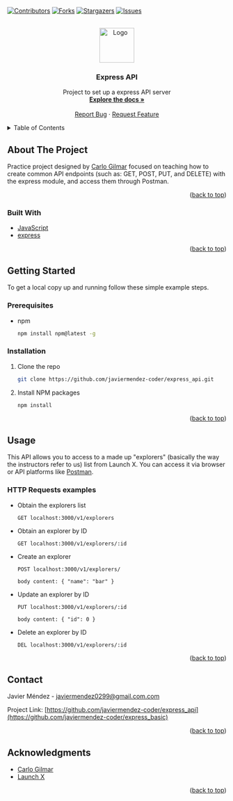 <div id="top"></div>

[![Contributors][contributors-shield]][contributors-url]
[![Forks][forks-shield]][forks-url]
[![Stargazers][stars-shield]][stars-url]
[![Issues][issues-shield]][issues-url]



<!-- PROJECT LOGO -->
<br />
<div align="center">
  <a href="https://github.com/javiermendez-coder/express_api">
    <img src="https://raw.githubusercontent.com/othneildrew/Best-README-Template/master/images/logo.png" alt="Logo" width="80" height="80">
  </a>

<h3 align="center">Express API</h3>

  <p align="center">
    Project to set up a express API server
    <br />
    <a href="https://github.com/javiermendez-coder/express_api"><strong>Explore the docs »</strong></a>
    <br />
    <br />
    <a href="https://github.com/javiermendez-coder/express_api/issues">Report Bug</a>
    ·
    <a href="https://github.com/javiermendez-coder/express_api/issues">Request Feature</a>
  </p>
</div>



<!-- TABLE OF CONTENTS -->
<details>
  <summary>Table of Contents</summary>
  <ol>
    <li>
      <a href="#about-the-project">About The Project</a>
      <ul>
        <li><a href="#built-with">Built With</a></li>
      </ul>
    </li>
    <li>
      <a href="#getting-started">Getting Started</a>
      <ul>
        <li><a href="#prerequisites">Prerequisites</a></li>
        <li><a href="#installation">Installation</a></li>
      </ul>
    </li>
    <li><a href="#contact">Contact</a></li>
    <li><a href="#acknowledgments">Acknowledgments</a></li>
  </ol>
</details>



<!-- ABOUT THE PROJECT -->
## About The Project

Practice project designed by [Carlo Gilmar][carlogilmar] focused on teaching how to create common API endpoints (such as: GET, POST, PUT, and DELETE) with the express module, and access them through Postman.

<p align="right">(<a href="#top">back to top</a>)</p>



### Built With

* [JavaScript](https://www.javascript.com/)
* [express](https://expressjs.com/)

<p align="right">(<a href="#top">back to top</a>)</p>



<!-- GETTING STARTED -->
## Getting Started

To get a local copy up and running follow these simple example steps.

### Prerequisites

* npm
  ```sh
  npm install npm@latest -g
  ```

### Installation

1. Clone the repo
   ```sh
   git clone https://github.com/javiermendez-coder/express_api.git
   ```
2. Install NPM packages
   ```sh
   npm install
   ```

<p align="right">(<a href="#top">back to top</a>)</p>



<!-- USAGE -->
## Usage

This API allows you to access to a made up "explorers" (basically the way the instructors refer to us) list from Launch X. You can access it via browser or API platforms like [Postman][postman].

### HTTP Requests examples

* Obtain the explorers list
  ```
  GET localhost:3000/v1/explorers
  ```
* Obtain an explorer by ID
  ```
  GET localhost:3000/v1/explorers/:id
  ```
* Create an explorer 
  ```
  POST localhost:3000/v1/explorers/
  
  body content: { "name": "bar" }
  ```
* Update an explorer by ID
  ```
  PUT localhost:3000/v1/explorers/:id

  body content: { "id": 0 }
  ```
* Delete an explorer by ID
  ```
  DEL localhost:3000/v1/explorers/:id
  ```

<p align="right">(<a href="#top">back to top</a>)</p>



<!-- CONTACT -->
## Contact

Javier Méndez - javiermendez0299@gmail.com.com

Project Link: [https://github.com/javiermendez-coder/express_api](https://github.com/javiermendez-coder/express_basic)

<p align="right">(<a href="#top">back to top</a>)</p>



<!-- ACKNOWLEDGMENTS -->
## Acknowledgments

* [Carlo Gilmar][carlogilmar]
* [Launch X][launchx]

<p align="right">(<a href="#top">back to top</a>)</p>



<!-- MARKDOWN LINKS & IMAGES -->
[contributors-shield]: https://img.shields.io/github/contributors/javiermendez-coder/express_api.svg?style=for-the-badge
[contributors-url]: https://github.com/javiermendez-coder/express_api/graphs/contributors
[forks-shield]: https://img.shields.io/github/forks/javiermendez-coder/express_api.svg?style=for-the-badge
[forks-url]: https://github.com/javiermendez-coder/express_api/network/members
[stars-shield]: https://img.shields.io/github/stars/javiermendez-coder/express_api.svg?style=for-the-badge
[stars-url]: https://github.com/javiermendez-coder/express_api/stargazers
[issues-shield]: https://img.shields.io/github/issues/javiermendez-coder/express_api.svg?style=for-the-badge
[issues-url]: https://github.com/javiermendez-coder/express_api/issues
[carlogilmar]: https://github.com/carlogilmar/
[launchx]: https://github.com/LaunchX-InnovaccionVirtual
[postman]: https://www.postman.com/
